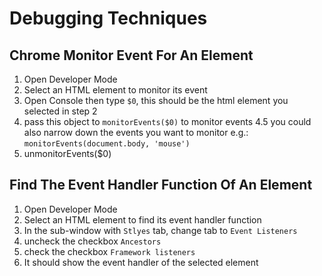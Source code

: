 # Debugging Techniques

## Chrome Monitor Event For An Element

1. Open Developer Mode
2. Select an HTML element to monitor its event
3. Open Console then type `$0`, this should be the html element you selected in step 2
4. pass this object to `monitorEvents($0)` to monitor events
4.5 you could also narrow down the events you want to monitor e.g.: `monitorEvents(document.body, 'mouse')`
5. unmonitorEvents($0)

## Find The Event Handler Function Of An Element

1. Open Developer Mode
2. Select an HTML element to find its event handler function
3. In the sub-window with `Stlyes` tab, change tab to `Event Listeners`
4. uncheck the checkbox `Ancestors`
5. check the checkbox `Framework listeners`
6. It should show the event handler of the selected element

